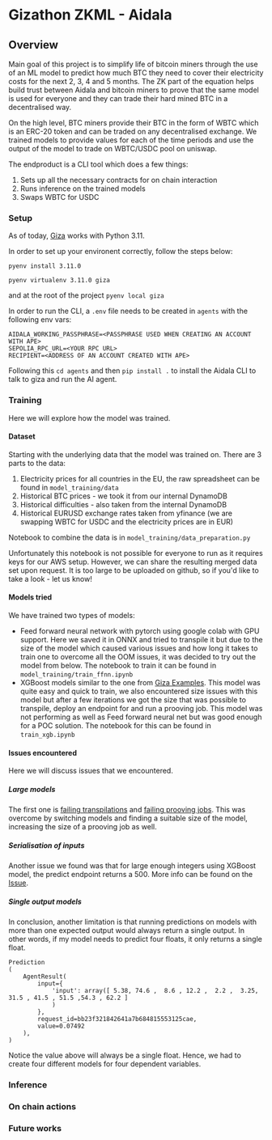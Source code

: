 # Gizathon ZKML - Aidala

## Overview

Main goal of this project is to simplify life of bitcoin miners through the use of an ML model to predict how much BTC they need to cover their electricity costs for the next 2, 3, 4 and 5 months. The ZK part of the equation helps build trust between Aidala and bitcoin miners to prove that the same model is used for everyone and they can trade their hard mined BTC in a decentralised way. 

On the high level, BTC miners provide their BTC in the form of WBTC which is an ERC-20 token and can be traded on any decentralised exchange. We trained models to provide values for each of the time periods and use the output of the model to trade on WBTC/USDC pool on uniswap. 

The endproduct is a CLI tool which does a few things:
1) Sets up all the necessary contracts for on chain interaction
2) Runs inference on the trained models
3) Swaps WBTC for USDC

### Setup

As of today, [Giza](https://docs.gizatech.xyz/welcome/installation) works with Python 3.11.

In order to set up your environent correctly, follow the steps below:

`pyenv install 3.11.0`

`pyenv virtualenv 3.11.0 giza`

and at the root of the project `pyenv local giza`

In order to run the CLI, a `.env` file needs to be created in `agents` with the following env vars:

```
AIDALA_WORKING_PASSPHRASE=<PASSPHRASE USED WHEN CREATING AN ACCOUNT WITH APE>
SEPOLIA_RPC_URL=<YOUR RPC URL>
RECIPIENT=<ADDRESS OF AN ACCOUNT CREATED WITH APE>
```

Following this `cd agents` and then `pip install .` to install the Aidala CLI to talk to giza and run the AI agent.


### Training

Here we will explore how the model was trained.

#### Dataset

Starting with the underlying data that the model was trained on. There are 3 parts to the data:
1) Electricity prices for all countries in the EU, the raw spreadsheet can be found in `model_training/data`
2) Historical BTC prices - we took it from our internal DynamoDB
3) Historical difficulties - also taken from the internal DynamoDB
4) Historical EURUSD exchange rates taken from yfinance (we are swapping WBTC for USDC and the electricity prices are in EUR)

Notebook to combine the data is in `model_training/data_preparation.py`

Unfortunately this notebook is not possible for everyone to run as it requires keys for our AWS setup. However, we can share the resulting merged data set upon request. It is too large to be uploaded on github, so if you'd like to take a look - let us know!

#### Models tried

We have trained two types of models: 
- Feed forward neural network with pytorch using google colab with GPU support. Here we saved it in ONNX and tried to transpile it but due to the size of the model which caused various issues and how long it takes to train one to overcome all the OOM issues, it was decided to try out the model from below. The notebook to train it can be found in `model_training/train_ffnn.ipynb`
- XGBoost models similar to the one from [Giza Examples](https://docs.gizatech.xyz/tutorials/zkml/verifiable-xgboost). This model was quite easy and quick to train, we also encountered size issues with this model but after a few iterations we got the size that was possible to transpile, deploy an endpoint for and run a prooving job. This model was not performing as well as Feed forward neural net but was good enough for a POC solution. The notebook for this can be found in `train_xgb.ipynb`

#### Issues encountered

Here we will discuss issues that we encountered. 

##### Large models

The first one is [failing transpilations](https://docs.gizatech.xyz/products/platform/known-limitations#transpilation-is-failing-due-to-memory) and [failing prooving jobs](https://docs.gizatech.xyz/products/platform/known-limitations#proving-job-failed). This was overcome by switching models and finding a suitable size of the model, increasing the size of a prooving job as well.

##### Serialisation of inputs

Another issue we found was that for large enough integers using XGBoost model, the predict endpoint returns a 500. More info can be found on the [Issue](https://github.com/gizatechxyz/giza-cli/issues/60).

##### Single output models

In conclusion, another limitation is that running predictions on models with more than one expected output would always return a single output. In other words, if my model needs to predict four floats, it only returns a single float.

```
Prediction 
(
    AgentResult(
        input={
            'input': array([ 5.38, 74.6 ,  8.6 , 12.2 ,  2.2 ,  3.25, 31.5 , 41.5 , 51.5 ,54.3 , 62.2 ]
            )
        }, 
        request_id=bb23f321842641a7b684815553125cae, 
        value=0.07492
    ),
)
``` 

Notice the value above will always be a single float. Hence, we had to create four different models for four dependent variables.

### Inference

### On chain actions

### Future works

